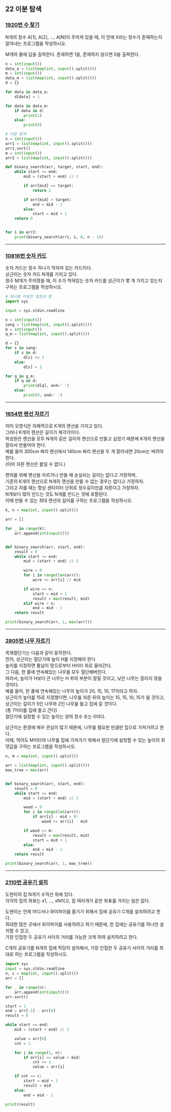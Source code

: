 ## 22 이분 탐색

### [1920번 수 찾기](https://boj.kr/1920)

N개의 정수 A\[1\], A\[2\], …, A\[N\]이 주어져 있을 때, 이 안에 X라는 정수가 존재하는지 알아내는 프로그램을 작성하시오.

M개의 줄에 답을 출력한다. 존재하면 1을, 존재하지 않으면 0을 출력한다.

```python
n = int(input())
data_a = list(map(int, input().split()))
m = int(input())
data_m = list(map(int, input().split()))
d = {}

for data in data_a:
    d[data] = 1

for data in data_m:
    if data in d:
        print(1)
    else:
        print(0)
```

```python
# 이분 탐색
n = int(input())
arr1 = list(map(int, input().split()))
arr1.sort()
m = int(input())
arr2 = list(map(int, input().split()))

def binary_search(arr, target, start, end):
    while start <= end:
        mid = (start + end) // 2

        if arr[mid] == target:
            return 1

        if arr[mid] > target:
            end = mid - 1
        else:
            start = mid + 1
    return 0


for i in arr2:
    print(binary_search(arr1, i, 0, n - 1))
```

---

### [10816번 숫자 카드](https://boj.kr/10816)

숫자 카드는 정수 하나가 적혀져 있는 카드이다.  
상근이는 숫자 카드 N개를 가지고 있다.  
정수 M개가 주어졌을 때, 이 수가 적혀있는 숫자 카드를 상근이가 몇 개 가지고 있는지 구하는 프로그램을 작성하시오.

```python
# 해시를 이용한 집합과 맵
import sys

input = sys.stdin.readline

n = int(input())
sang = list(map(int, input().split()))
m = int(input())
q_m = list(map(int, input().split()))

d = {}
for s in sang:
    if s in d:
        d[s] += 1
    else:
        d[s] = 1

for q in q_m:
    if q in d:
        print(d[q], end=' ')
    else:
        print(0, end=' ')
```

---

### [1654번 랜선 자르기](https://boj.kr/1654)

이미 오영식은 자체적으로 K개의 랜선을 가지고 있다.  
그러나 K개의 랜선은 길이가 제각각이다.  
박성원은 랜선을 모두 N개의 같은 길이의 랜선으로 만들고 싶었기 때문에 K개의 랜선을 잘라서 만들어야 한다.  
예를 들어 300cm 짜리 랜선에서 140cm 짜리 랜선을 두 개 잘라내면 20cm는 버려야 한다.  
(이미 자른 랜선은 붙일 수 없다.)

편의를 위해 랜선을 자르거나 만들 때 손실되는 길이는 없다고 가정하며,  
기존의 K개의 랜선으로 N개의 랜선을 만들 수 없는 경우는 없다고 가정하자.  
그리고 자를 때는 항상 센티미터 단위로 정수길이만큼 자른다고 가정하자.  
N개보다 많이 만드는 것도 N개를 만드는 것에 포함된다.  
이때 만들 수 있는 최대 랜선의 길이를 구하는 프로그램을 작성하시오.

```python
k, n = map(int, input().split())

arr = []

for _ in range(k):
    arr.append(int(input()))


def binary_search(arr, start, end):
    result = 0
    while start <= end:
        mid = (start + end) // 2

        wire = 0
        for i in range(len(arr)):
            wire += arr[i] // mid

        if wire >= n:
            start = mid + 1
            result = max(result, mid)
        elif wire < n:
            end = mid - 1
    return result

print(binary_search(arr, 1, max(arr)))
```

---

### [2805번 나무 자르기](https://boj.kr/2805)

목재절단기는 다음과 같이 동작한다.  
먼저, 상근이는 절단기에 높이 H를 지정해야 한다.  
높이를 지정하면 톱날이 땅으로부터 H미터 위로 올라간다.  
그 다음, 한 줄에 연속해있는 나무를 모두 절단해버린다.  
따라서, 높이가 H보다 큰 나무는 H 위의 부분이 잘릴 것이고, 낮은 나무는 잘리지 않을 것이다.  
예를 들어, 한 줄에 연속해있는 나무의 높이가 20, 15, 10, 17이라고 하자.  
상근이가 높이를 15로 지정했다면, 나무를 자른 뒤의 높이는 15, 15, 10, 15가 될 것이고,  
상근이는 길이가 5인 나무와 2인 나무를 들고 집에 갈 것이다.  
(총 7미터를 집에 들고 간다)  
절단기에 설정할 수 있는 높이는 양의 정수 또는 0이다.

상근이는 환경에 매우 관심이 많기 때문에, 나무를 필요한 만큼만 집으로 가져가려고 한다.  
이때, 적어도 M미터의 나무를 집에 가져가기 위해서 절단기에 설정할 수 있는 높이의 최댓값을 구하는 프로그램을 작성하시오.

```python
n, m = map(int, input().split())

arr = list(map(int, input().split()))
max_tree = max(arr)


def binary_search(arr, start, end):
    result = 0
    while start <= end:
        mid = (start + end) // 2

        wood = 0
        for i in range(len(arr)):
            if arr[i] - mid > 0:
                wood += arr[i] - mid

        if wood >= m:
            result = max(result, mid)
            start = mid + 1
        else:
            end = mid - 1
    return result

print(binary_search(arr, 1, max_tree))
```

---

### [2110번 공유기 설치](https://boj.kr/2110)

도현이의 집 N개가 수직선 위에 있다.  
각각의 집의 좌표는 x1, ..., xN이고, 집 여러개가 같은 좌표를 가지는 일은 없다.

도현이는 언제 어디서나 와이파이를 즐기기 위해서 집에 공유기 C개를 설치하려고 한다.  
최대한 많은 곳에서 와이파이를 사용하려고 하기 때문에, 한 집에는 공유기를 하나만 설치할 수 있고,  
가장 인접한 두 공유기 사이의 거리를 가능한 크게 하여 설치하려고 한다.

C개의 공유기를 N개의 집에 적당히 설치해서, 가장 인접한 두 공유기 사이의 거리를 최대로 하는 프로그램을 작성하시오.

```python
import sys
input = sys.stdin.readline
n, c = map(int, input().split())
arr = []

for _ in range(n):
    arr.append(int(input()))
arr.sort()

start = 1
end = arr[-1] - arr[0]
result = 0

while start <= end:
    mid = (start + end) // 2

    value = arr[0]
    cnt = 1

    for i in range(1, n):
        if arr[i] >= value + mid:
            cnt += 1
            value = arr[i]

    if cnt >= c:
        start = mid + 1
        result = mid
    else:
        end = mid - 1

print(result)
```
